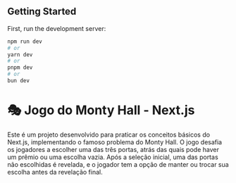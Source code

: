 
## Getting Started

First, run the development server:

```bash
npm run dev
# or
yarn dev
# or
pnpm dev
# or
bun dev
```

# 🎭 Jogo do Monty Hall - Next.js

Este é um projeto desenvolvido para praticar os conceitos básicos do Next.js, implementando o famoso problema do Monty Hall. O jogo desafia os jogadores a escolher uma das três portas, atrás das quais pode haver um prêmio ou uma escolha vazia. Após a seleção inicial, uma das portas não escolhidas é revelada, e o jogador tem a opção de manter ou trocar sua escolha antes da revelação final.


